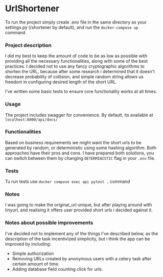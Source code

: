 # UrlShortener

To run the project simply create .env file in the same directory as your settings.py (/shortener by default),
and run the `docker-compose up` command

### Project description

I did my best to keep the amount of code to be as low as possible with providing all the necessary functionalities, along with some of the best practices. I decided not to use any fancy cryptographic algorithms to shorten the URL, because after some research i determined that it doesn't decrease probability of collision, and simple random string allows us freedom in configuring desired length of the short URL. 

I've written some basic tests to ensure core functionality works at all times. 

### Usage

The project includes swagger for convenience. By default, its available at `localhost:8000/api/docs/`

### Functionalities

Based on business requirements we might want the short urls to be generated by random, or deterministic using some hashing algorithm.
Both approaches have their pros and cons. I have prepared both solutions, you can switch between them by changing `DETERMINISTIC` flag in your `.env` file.

### Tests

Tu run tests use `docker compose exec api pytest .` command

### Notes
I was going to make the original_url unique, but after playing around with tinyurl,
and realising it offers user provided short urls i decided against it.

### Notes about possible improvements
I've decided not to implement any of the things I've described below, as the description of the task incentivized simplicity, but i think the app can be improved by including:
- Simple authorization
- Removing URLs created by anonymous users with a celery task after certain amount of time.
- Adding database field counting click for urls.
